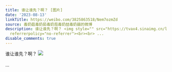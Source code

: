 ```yaml
---
title: 谁让谁先？啊？ [图片]
date: '2023-08-13'
linkTitle: https://weibo.com/3825863518/Nem7ozmZd
source: 毒奶菇毒奶茹毒奶茄毒奶喆毒奶囍的微博
description: 谁让谁先？啊？ <img style="" src="https://tvax4.sinaimg.cn/large/e40a0b5ely1hguw0hk8ggj20zo2567wh.jpg"
  referrerpolicy="no-referrer"><br><br> ...
disable_comments: true
---
```

谁让谁先？啊？ <img style="" src="https://tvax4.sinaimg.cn/large/e40a0b5ely1hguw0hk8ggj20zo2567wh.jpg" referrerpolicy="no-referrer"><br><br> ...